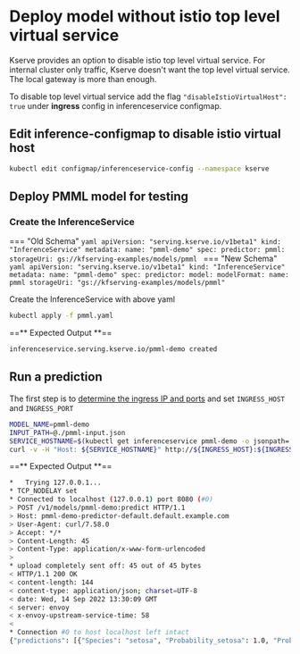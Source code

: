 # Deploy model without istio top level virtual service

Kserve provides an option to disable istio top level virtual service.
For internal cluster only traffic, Kserve doesn't want the top level virtual service. The local gateway is more than enough.

To disable top level virtual service add the flag `"disableIstioVirtualHost": true` under **ingress** config in inferenceservice configmap.

## Edit inference-configmap to disable istio virtual host

```bash
kubectl edit configmap/inferenceservice-config --namespace kserve
```

## Deploy PMML model for testing

### Create the InferenceService
=== "Old Schema"
    ```yaml
    apiVersion: "serving.kserve.io/v1beta1"
    kind: "InferenceService"
    metadata:
      name: "pmml-demo"
    spec:
      predictor:
        pmml:
          storageUri: gs://kfserving-examples/models/pmml
    ```
=== "New Schema"
    ```yaml
    apiVersion: "serving.kserve.io/v1beta1"
    kind: "InferenceService"
    metadata:
      name: "pmml-demo"
    spec:
      predictor:
        model:
          modelFormat:
            name: pmml
          storageUri: "gs://kfserving-examples/models/pmml"
    ```

Create the InferenceService with above yaml

```bash
kubectl apply -f pmml.yaml
```

==** Expected Output **==

```bash
inferenceservice.serving.kserve.io/pmml-demo created
```
## Run a prediction

The first step is to [determine the ingress IP and ports](../../../get_started/first_isvc/#4-determine-the-ingress-ip-and-ports) and set `INGRESS_HOST` and `INGRESS_PORT`

```bash
MODEL_NAME=pmml-demo
INPUT_PATH=@./pmml-input.json
SERVICE_HOSTNAME=$(kubectl get inferenceservice pmml-demo -o jsonpath='{.status.url}' | cut -d "/" -f 3)
curl -v -H "Host: ${SERVICE_HOSTNAME}" http://${INGRESS_HOST}:${INGRESS_PORT}/v1/models/$MODEL_NAME:predict -d $INPUT_PATH
```

==** Expected Output **==

```bash
*   Trying 127.0.0.1...
* TCP_NODELAY set
* Connected to localhost (127.0.0.1) port 8080 (#0)
> POST /v1/models/pmml-demo:predict HTTP/1.1
> Host: pmml-demo-predictor-default.default.example.com
> User-Agent: curl/7.58.0
> Accept: */*
> Content-Length: 45
> Content-Type: application/x-www-form-urlencoded
> 
* upload completely sent off: 45 out of 45 bytes
< HTTP/1.1 200 OK
< content-length: 144
< content-type: application/json; charset=UTF-8
< date: Wed, 14 Sep 2022 13:30:09 GMT
< server: envoy
< x-envoy-upstream-service-time: 58
< 
* Connection #0 to host localhost left intact
{"predictions": [{"Species": "setosa", "Probability_setosa": 1.0, "Probability_versicolor": 0.0, "Probability_virginica": 0.0, "Node_Id": "2"}]}
```
